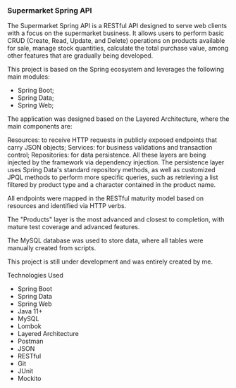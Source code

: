 ### Supermarket Spring API
The Supermarket Spring API is a RESTful API designed to serve web clients with a focus on the supermarket business. It allows users to perform basic CRUD (Create, Read, Update, and Delete) operations on products available for sale, manage stock quantities, calculate the total purchase value, among other features that are gradually being developed.

This project is based on the Spring ecosystem and leverages the following main modules:

- Spring Boot;
- Spring Data;
- Spring Web;

The application was designed based on the Layered Architecture, where the main components are:

Resources: to receive HTTP requests in publicly exposed endpoints that carry JSON objects;
Services: for business validations and transaction control;
Repositories: for data persistence.
All these layers are being injected by the framework via dependency injection. The persistence layer uses Spring Data's standard repository methods, as well as customized JPQL methods to perform more specific queries, such as retrieving a list filtered by product type and a character contained in the product name.

All endpoints were mapped in the RESTful maturity model based on resources and identified via HTTP verbs.

The "Products" layer is the most advanced and closest to completion, with mature test coverage and advanced features.

The MySQL database was used to store data, where all tables were manually created from scripts.

This project is still under development and was entirely created by me.

Technologies Used

- Spring Boot
- Spring Data
- Spring Web
- Java 11+
- MySQL
- Lombok
- Layered Architecture
- Postman
- JSON
- RESTful
- Git
- JUnit
- Mockito
